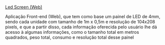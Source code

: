 [Led Screen (Web)](https://thiago-ribeiro1.github.io/)

Aplicação Front-end (Web), que tem como base um painel de LED de 4mm, sendo cada unidade com tamanho de 1m x 0,5m e resolução de 104x208 pixels, e que a partir disso, cada informação oferecida pelo usuário lhe dá acesso à algumas informações, como o tamanho total em metros quadrados, peso total, consumo e resolução total desse painel
